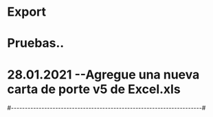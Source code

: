 # Export
# Pruebas..
# 28.01.2021 --Agregue una nueva carta de porte v5 de Excel.xls
#---------------------------------------------------------------------#
#
